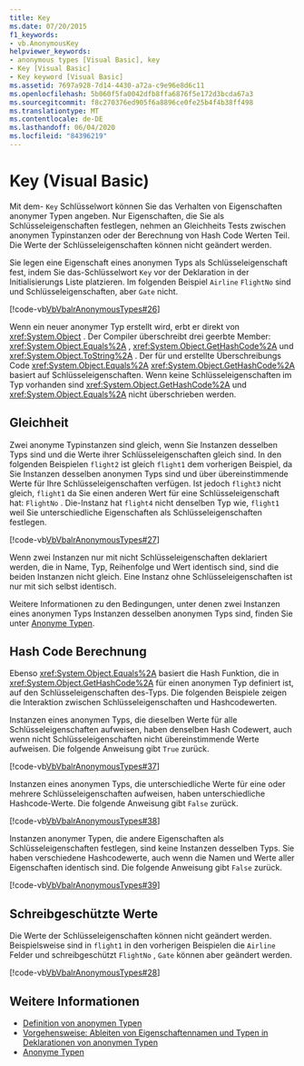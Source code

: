 ```yaml
---
title: Key
ms.date: 07/20/2015
f1_keywords:
- vb.AnonymousKey
helpviewer_keywords:
- anonymous types [Visual Basic], key
- Key [Visual Basic]
- Key keyword [Visual Basic]
ms.assetid: 7697a928-7d14-4430-a72a-c9e96e8d6c11
ms.openlocfilehash: 5b060f5fa0042dfb8ffa6876f5e172d3bcda67a3
ms.sourcegitcommit: f8c270376ed905f6a8896ce0fe25b4f4b38ff498
ms.translationtype: MT
ms.contentlocale: de-DE
ms.lasthandoff: 06/04/2020
ms.locfileid: "84396219"
---
```

# <a name="key-visual-basic"></a>Key (Visual Basic)
Mit dem- `Key` Schlüsselwort können Sie das Verhalten von Eigenschaften anonymer Typen angeben. Nur Eigenschaften, die Sie als Schlüsseleigenschaften festlegen, nehmen an Gleichheits Tests zwischen anonymen Typinstanzen oder der Berechnung von Hash Code Werten Teil. Die Werte der Schlüsseleigenschaften können nicht geändert werden.  
  
 Sie legen eine Eigenschaft eines anonymen Typs als Schlüsseleigenschaft fest, indem Sie das-Schlüsselwort `Key` vor der Deklaration in der Initialisierungs Liste platzieren. Im folgenden Beispiel `Airline` `FlightNo` sind und Schlüsseleigenschaften, aber `Gate` nicht.  
  
 [!code-vb[VbVbalrAnonymousTypes#26](~/samples/snippets/visualbasic/VS_Snippets_VBCSharp/VbVbalrAnonymousTypes/VB/Class2.vb#26)]  
  
 Wenn ein neuer anonymer Typ erstellt wird, erbt er direkt von <xref:System.Object> . Der Compiler überschreibt drei geerbte Member: <xref:System.Object.Equals%2A> , <xref:System.Object.GetHashCode%2A> und <xref:System.Object.ToString%2A> . Der für und erstellte Überschreibungs Code <xref:System.Object.Equals%2A> <xref:System.Object.GetHashCode%2A> basiert auf Schlüsseleigenschaften. Wenn keine Schlüsseleigenschaften im Typ vorhanden sind <xref:System.Object.GetHashCode%2A> und <xref:System.Object.Equals%2A> nicht überschrieben werden.  
  
## <a name="equality"></a>Gleichheit  
 Zwei anonyme Typinstanzen sind gleich, wenn Sie Instanzen desselben Typs sind und die Werte ihrer Schlüsseleigenschaften gleich sind. In den folgenden Beispielen `flight2` ist gleich `flight1` dem vorherigen Beispiel, da Sie Instanzen desselben anonymen Typs sind und über übereinstimmende Werte für Ihre Schlüsseleigenschaften verfügen. Ist jedoch `flight3` nicht gleich, `flight1` da Sie einen anderen Wert für eine Schlüsseleigenschaft hat: `FlightNo` . Die-Instanz hat `flight4` nicht denselben Typ wie, `flight1` weil Sie unterschiedliche Eigenschaften als Schlüsseleigenschaften festlegen.  
  
 [!code-vb[VbVbalrAnonymousTypes#27](~/samples/snippets/visualbasic/VS_Snippets_VBCSharp/VbVbalrAnonymousTypes/VB/Class2.vb#27)]  
  
 Wenn zwei Instanzen nur mit nicht Schlüsseleigenschaften deklariert werden, die in Name, Typ, Reihenfolge und Wert identisch sind, sind die beiden Instanzen nicht gleich. Eine Instanz ohne Schlüsseleigenschaften ist nur mit sich selbst identisch.  
  
 Weitere Informationen zu den Bedingungen, unter denen zwei Instanzen eines anonymen Typs Instanzen desselben anonymen Typs sind, finden Sie unter [Anonyme Typen](../../programming-guide/language-features/objects-and-classes/anonymous-types.md).  
  
## <a name="hash-code-calculation"></a>Hash Code Berechnung  
 Ebenso <xref:System.Object.Equals%2A> basiert die Hash Funktion, die in <xref:System.Object.GetHashCode%2A> für einen anonymen Typ definiert ist, auf den Schlüsseleigenschaften des-Typs. Die folgenden Beispiele zeigen die Interaktion zwischen Schlüsseleigenschaften und Hashcodewerten.  
  
 Instanzen eines anonymen Typs, die dieselben Werte für alle Schlüsseleigenschaften aufweisen, haben denselben Hash Codewert, auch wenn nicht Schlüsseleigenschaften nicht übereinstimmende Werte aufweisen. Die folgende Anweisung gibt `True` zurück.  
  
 [!code-vb[VbVbalrAnonymousTypes#37](~/samples/snippets/visualbasic/VS_Snippets_VBCSharp/VbVbalrAnonymousTypes/VB/Class2.vb#37)]  
  
 Instanzen eines anonymen Typs, die unterschiedliche Werte für eine oder mehrere Schlüsseleigenschaften aufweisen, haben unterschiedliche Hashcode-Werte. Die folgende Anweisung gibt `False` zurück.  
  
 [!code-vb[VbVbalrAnonymousTypes#38](~/samples/snippets/visualbasic/VS_Snippets_VBCSharp/VbVbalrAnonymousTypes/VB/Class2.vb#38)]  
  
 Instanzen anonymer Typen, die andere Eigenschaften als Schlüsseleigenschaften festlegen, sind keine Instanzen desselben Typs. Sie haben verschiedene Hashcodewerte, auch wenn die Namen und Werte aller Eigenschaften identisch sind. Die folgende Anweisung gibt `False` zurück.  
  
 [!code-vb[VbVbalrAnonymousTypes#39](~/samples/snippets/visualbasic/VS_Snippets_VBCSharp/VbVbalrAnonymousTypes/VB/Class2.vb#39)]  
  
## <a name="read-only-values"></a>Schreibgeschützte Werte  
 Die Werte der Schlüsseleigenschaften können nicht geändert werden. Beispielsweise sind in `flight1` in den vorherigen Beispielen die `Airline` Felder und schreibgeschützt `FlightNo` , `Gate` können aber geändert werden.  
  
 [!code-vb[VbVbalrAnonymousTypes#28](~/samples/snippets/visualbasic/VS_Snippets_VBCSharp/VbVbalrAnonymousTypes/VB/Class2.vb#28)]  
  
## <a name="see-also"></a>Weitere Informationen

- [Definition von anonymen Typen](../../programming-guide/language-features/objects-and-classes/anonymous-type-definition.md)
- [Vorgehensweise: Ableiten von Eigenschaftennamen und Typen in Deklarationen von anonymen Typen](../../programming-guide/language-features/objects-and-classes/how-to-infer-property-names-and-types-in-anonymous-type-declarations.md)
- [Anonyme Typen](../../programming-guide/language-features/objects-and-classes/anonymous-types.md)
